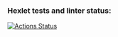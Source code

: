 ### Hexlet tests and linter status:
[![Actions Status](https://github.com/Reyka141/frontend-project-11/actions/workflows/hexlet-check.yml/badge.svg)](https://github.com/Reyka141/frontend-project-11/actions)